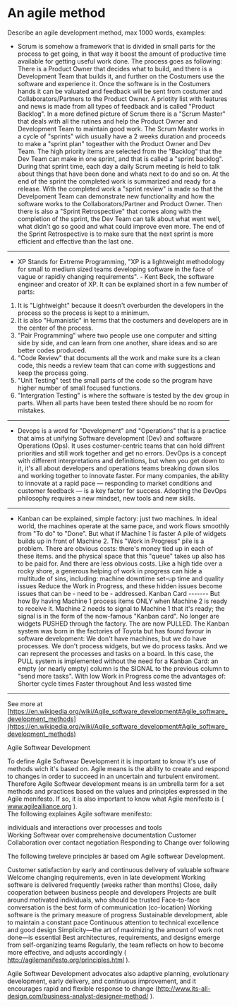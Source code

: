 # An agile method

Describe an agile development method, max 1000 words, examples:

* Scrum is somehow a framework that is divided in small parts for the process to get going, in that way it boost the amount
of productive time available for getting useful work done. The process goes as following: There is a Product Owner that decides what to build,
and there is a Development Team that builds it, and further on the Costumers use the software and experience it. Once the software is in the 
Costumers hands it can be valuated and feedback will be sent from costumer and Collaborators/Partners to the Product Owner. A priotity list with 
features and news is made from all types of feedback and is called "Product Backlog". In a more defined picture of Scrum there is a "Scrum Master" 
that deals with all the rutines and help the Product Owner and Development Team to maintain good work. The Scrum Master works in a cycle of "sprints"
wich usually have a 2 weeks duration and proceeds to make a "sprint plan" togeather with the Product Owner and Dev Team. The high priority items
are selected from the "Backlog" that the Dev Team can make in one sprint, and that is called a "sprint backlog". During that sprint time, each day
a daily Scrum meeting is held to talk about things that have been done and whats next to do and so on. At the end of the sprint the completed
work is summarized and ready for a release. With the completed work a "sprint review" is made so that the Develpoment Team can demonstrate
new functionality and how the software works to the Collaborators/Partner and Product Owner. Then there is also a "Sprint Retrospective" that comes 
along with the completion of the sprint, the Dev Team can talk about what went well, what didn't go so good and what could improve even more. 
The end of the Sprint Retrospective is to make sure that the next sprint is more efficient and effective than the last one. 
--------------------------------------------------------------------------------
* XP Stands for Extreme Programming, "XP is a lightweight methodology for small to medium sized teams developing software in the face of vague or
rapidly changing requirements". - Kent Beck, the software engineer and creator of XP. It can be explained short in a few number of parts:
1. It is "Lightweight" because it doesn't overburden the developers in the process so the process is kept to a minimum.
2. It is also "Humanistic" in terms that the costumers and developers are in the center of the process. 
3. "Pair Programming" where two people use one computer and sitting side by side, and can learn from one another, share ideas and so are better
codes produced.
4. "Code Review" that documents all the work and make sure its a clean code, this needs a review team that can come with suggestions and keep the
process going.
5. "Unit Testing" test the small parts of the code so the program have higher number of small focused functions.
6. "Intergration Testing" is where the software is tested by the dev group in parts. When all parts have been tested there should be no room for
mistakes.
---------------------------------------------------------------------------------
* Devops is a word for "Development" and "Operations" that is a practice that aims at unifying Software development (Dev) and software Operations
(Ops). It uses costumer-centric teams that can hold diffrent priorities and still work together and get no errors. DevOps is a concept with 
different interpretations and definitions, but when you get down to it, it's all about developers and operations teams breaking down silos and 
working together to innovate faster. For many companies, the ability to innovate at a rapid pace — responding to market conditions and customer 
feedback — is a key factor for success. Adopting the DevOps philosophy requires a new mindset, new tools and new skills.
---------------------------------------------------------------------------------
* Kanban can be explained, simple factory: just two machines. In ideal world, the machines operate at the same pace, and work flows smoothly from 
"To do" to "Done". But what if Machine 1 is faster  A pile of widgets builds up in front of Machine 2. This "Work in Progress" pile is a problem. 
There are obvious costs: there's money tied up in each of these items. and the physical space that this "queue" takes up also has to be paid for. 
And there are less obvious costs. Like a high tide over a rocky shore, a generous helping of work in progress can hide a multitude of sins, 
including: machine downtime set-up time and quality issues Reduce the Work in Progress, and these hidden issues become issues that can be - need to
be - addressed. Kanban Card ------- But how By having Machine 1 process items ONLY when  Machine 2 is ready to receive it. 
Machine 2 needs to signal to Machine 1 that it's ready; the signal is in the form of the now-famous "Kanban card". No longer are widgets PUSHED 
through the factory. The are now PULLED. The Kanban system was born in the factories of Toyota but has found favour in software development: 
We don't have machines, but we do have processes. We don't process widgets, but  we do process tasks. And we can represent the processes and tasks 
on a board. In this case, the PULL system is implemented without the need for a Kanban Card: an empty (or nearly empty) column is the SIGNAL to 
the previous column to "send more tasks". With low Work in Progress come the advantages of: Shorter cycle times Faster throughout And less wasted 
time
---------------------------------------------------------------------------------
See more at [https://en.wikipedia.org/wiki/Agile_software_development#Agile_software_development_methods](https://en.wikipedia.org/wiki/Agile_software_development#Agile_software_development_methods)

Agile Softwear Development 

To define Agile Softwear Development it is important to know it's use of methods wich it's based on. 
Agile means is the ability to create and respond to changes in order to succeed in an uncertain and turbulent enviroment. 
Therefore Agile Softwear development means is an umbrella term for a set methods and practices based on the values and principles 
expressed in the Agile menifesto. If so, it is also important to know what Agile menifesto is ( www.agilealliance.org ).  
The following explaines Agile software menifesto: 


individuals and interactions over processes and tools	
Working Softwear over comprehensive documentation 
Customer Collaboration over contact negotiation
Responding to Change over following 

The following tweleve principles är based om Agile softwear Development. 
 
Customer satisfaction by early and continuous delivery of valuable software
Welcome changing requirements, even in late development
Working software is delivered frequently (weeks rather than months)
Close, daily cooperation between business people and developers
Projects are built around motivated individuals, who should be trusted
Face-to-face conversation is the best form of communication (co-location)
Working software is the primary measure of progress
Sustainable development, able to maintain a constant pace
Continuous attention to technical excellence and good design
Simplicity—the art of maximizing the amount of work not done—is essential
Best architectures, requirements, and designs emerge from self-organizing teams
Regularly, the team reflects on how to become more effective, and adjusts accordingly
( http://agilemanifesto.org/principles.html ). 



Agile Softwear Development advocates  also adaptive planning, evolutionary development, early delivery, and continuous improvement, 
and it encourages rapid and flexible response to change  (http://www.its-all-design.com/business-analyst-designer-method/ ). 
 